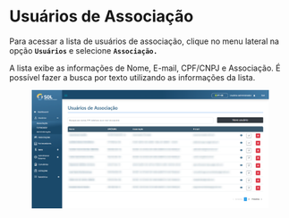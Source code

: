 # Usuários de Associação

Para acessar a lista de usuários de associação, clique no menu lateral na opção **`Usuários`** e selecione **`Associação.`**&#x20;

A lista exibe as informações de Nome, E-mail, CPF/CNPJ e Associação. É possível fazer a busca por texto utilizando as informações da lista.

<figure><img src="../../../../.gitbook/assets/ass-list-us.png" alt=""><figcaption></figcaption></figure>
